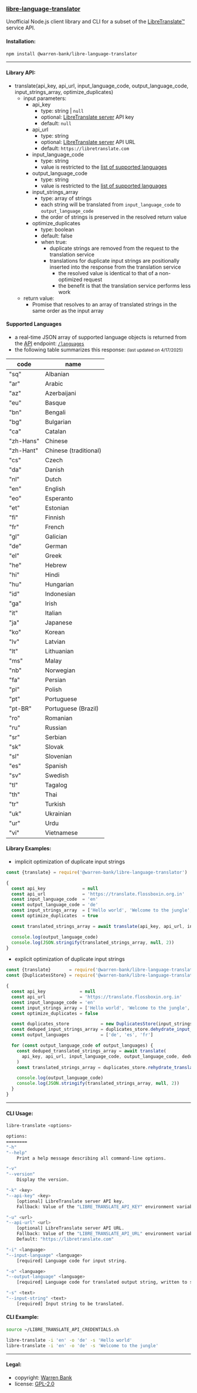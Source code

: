 ### [libre-language-translator](https://github.com/warren-bank/node-libre-language-translator)

Unofficial Node.js client library and CLI for a subset of the [LibreTranslate&trade;](https://github.com/LibreTranslate/LibreTranslate) service API.

#### Installation:

```bash
npm install @warren-bank/libre-language-translator
```

- - - - -

#### Library API:

* translate(api_key, api_url, input_language_code, output_language_code, input_strings_array, optimize_duplicates)
  - input parameters:
    * api_key
      - type: string | `null`
      - optional: [LibreTranslate server](https://github.com/LibreTranslate/LibreTranslate#mirrors) API key
      - default: `null`
    * api_url
      - type: string
      - optional: [LibreTranslate server](https://github.com/LibreTranslate/LibreTranslate#mirrors) API URL
      - default: `https://libretranslate.com`
    * input_language_code
      - type: string
      - value is restricted to the [list of supported languages](#supported-languages)
    * output_language_code
      - type: string
      - value is restricted to the [list of supported languages](#supported-languages)
    * input_strings_array
      - type: array of strings
      - each string will be translated from `input_language_code` to `output_language_code`
      - the order of strings is preserved in the resolved return value
    * optimize_duplicates
      - type: boolean
      - default: false
      - when true:
        * duplicate strings are removed from the request to the translation service
        * translations for duplicate input strings are positionally inserted into the response from the translation service
          - the resolved value is identical to that of a non-optimized request
          - the benefit is that the translation service performs less work
  - return value:
    * Promise that resolves to an array of translated strings in the same order as the input array

#### Supported Languages

* a real-time JSON array of supported language objects is returned from the [API](https://libretranslate.com/docs) endpoint: [`/languages`](https://libretranslate.com/languages)
* the following table summarizes this response: <small>(last updated on 4/17/2025)</small>

| code      | name                  |
|-----------|-----------------------|
| "sq"      | Albanian              |
| "ar"      | Arabic                |
| "az"      | Azerbaijani           |
| "eu"      | Basque                |
| "bn"      | Bengali               |
| "bg"      | Bulgarian             |
| "ca"      | Catalan               |
| "zh-Hans" | Chinese               |
| "zh-Hant" | Chinese (traditional) |
| "cs"      | Czech                 |
| "da"      | Danish                |
| "nl"      | Dutch                 |
| "en"      | English               |
| "eo"      | Esperanto             |
| "et"      | Estonian              |
| "fi"      | Finnish               |
| "fr"      | French                |
| "gl"      | Galician              |
| "de"      | German                |
| "el"      | Greek                 |
| "he"      | Hebrew                |
| "hi"      | Hindi                 |
| "hu"      | Hungarian             |
| "id"      | Indonesian            |
| "ga"      | Irish                 |
| "it"      | Italian               |
| "ja"      | Japanese              |
| "ko"      | Korean                |
| "lv"      | Latvian               |
| "lt"      | Lithuanian            |
| "ms"      | Malay                 |
| "nb"      | Norwegian             |
| "fa"      | Persian               |
| "pl"      | Polish                |
| "pt"      | Portuguese            |
| "pt-BR"   | Portuguese (Brazil)   |
| "ro"      | Romanian              |
| "ru"      | Russian               |
| "sr"      | Serbian               |
| "sk"      | Slovak                |
| "sl"      | Slovenian             |
| "es"      | Spanish               |
| "sv"      | Swedish               |
| "tl"      | Tagalog               |
| "th"      | Thai                  |
| "tr"      | Turkish               |
| "uk"      | Ukrainian             |
| "ur"      | Urdu                  |
| "vi"      | Vietnamese            |

#### Library Examples:

* implicit optimization of duplicate input strings

```javascript
const {translate} = require('@warren-bank/libre-language-translator')

{
  const api_key              = null
  const api_url              = 'https://translate.flossboxin.org.in'
  const input_language_code  = 'en'
  const output_language_code = 'de'
  const input_strings_array  = ['Hello world', 'Welcome to the jungle', 'Hello world', 'Welcome to the jungle']
  const optimize_duplicates  = true

  const translated_strings_array = await translate(api_key, api_url, input_language_code, output_language_code, input_strings_array, optimize_duplicates)

  console.log(output_language_code)
  console.log(JSON.stringify(translated_strings_array, null, 2))
}
```

* explicit optimization of duplicate input strings

```javascript
const {translate}       = require('@warren-bank/libre-language-translator')
const {DuplicatesStore} = require('@warren-bank/libre-language-translator/lib/optimize-duplicates')

{
  const api_key             = null
  const api_url             = 'https://translate.flossboxin.org.in'
  const input_language_code = 'en'
  const input_strings_array = ['Hello world', 'Welcome to the jungle', 'Hello world', 'Welcome to the jungle']
  const optimize_duplicates = false

  const duplicates_store            = new DuplicatesStore(input_strings_array)
  const deduped_input_strings_array = duplicates_store.dehydrate_input_strings_array()
  const output_languages            = ['de', 'es', 'fr']

  for (const output_language_code of output_languages) {
    const deduped_translated_strings_array = await translate(
      api_key, api_url, input_language_code, output_language_code, deduped_input_strings_array, optimize_duplicates
    )
    const translated_strings_array = duplicates_store.rehydrate_translated_strings_array(deduped_translated_strings_array)

    console.log(output_language_code)
    console.log(JSON.stringify(translated_strings_array, null, 2))
  }
}
```

- - - - -

#### CLI Usage:

```bash
libre-translate <options>

options:
========
"-h"
"--help"
    Print a help message describing all command-line options.

"-v"
"--version"
    Display the version.

"-k" <key>
"--api-key" <key>
    [optional] LibreTranslate server API key.
    Fallback: Value of the "LIBRE_TRANSLATE_API_KEY" environment variable, if one exists.

"-u" <url>
"--api-url" <url>
    [optional] LibreTranslate server API URL.
    Fallback: Value of the "LIBRE_TRANSLATE_API_URL" environment variable, if one exists.
    Default: "https://libretranslate.com"

"-i" <language>
"--input-language" <language>
    [required] Language code for input string.

"-o" <language>
"--output-language" <language>
    [required] Language code for translated output string, written to stdout.

"-s" <text>
"--input-string" <text>
    [required] Input string to be translated.
```

#### CLI Example:

```bash
source ~/LIBRE_TRANSLATE_API_CREDENTIALS.sh

libre-translate -i 'en' -o 'de' -s 'Hello world'
libre-translate -i 'en' -o 'de' -s 'Welcome to the jungle'
```

- - - - -

#### Legal:

* copyright: [Warren Bank](https://github.com/warren-bank)
* license: [GPL-2.0](https://www.gnu.org/licenses/old-licenses/gpl-2.0.txt)
